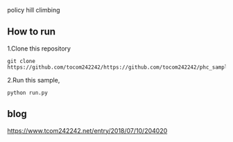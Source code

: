 policy hill climbing

## How to run

1.Clone this repository

```
git clone https://github.com/tocom242242/https://github.com/tocom242242/phc_sample.git
```

2.Run this sample, 

```
python run.py
```

## blog
https://www.tcom242242.net/entry/2018/07/10/204020
